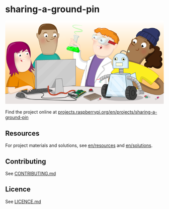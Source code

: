 # sharing-a-ground-pin

![sharing-a-ground-pin](banner.png)

Find the project online at [projects.raspberrypi.org/en/projects/sharing-a-ground-pin](https://projects.raspberrypi.org/en/projects/sharing-a-ground-pin)

## Resources
For project materials and solutions, see [en/resources](https://github.com/raspberrypilearning/sharing-a-ground-pin/tree/master/en/resources) and [en/solutions](https://github.com/raspberrypilearning/sharing-a-ground-pin/tree/master/en/solutions).

## Contributing
See [CONTRIBUTING.md](CONTRIBUTING.md)

## Licence
 See [LICENCE.md](LICENCE.md)